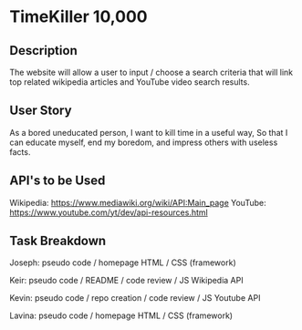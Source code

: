 # TimeKiller 10,000

## Description

The website will allow a user to input / choose a search criteria that will link top related wikipedia articles and YouTube video search results.

## User Story

As a bored uneducated person,
I want to kill time in a useful way,
So that I can educate myself, end my boredom, and impress others with useless facts.

## API's to be Used

Wikipedia: https://www.mediawiki.org/wiki/API:Main_page
YouTube: https://www.youtube.com/yt/dev/api-resources.html


## Task Breakdown

Joseph: pseudo code / homepage HTML / CSS (framework)

Keir: pseudo code / README / code review / JS Wikipedia API

Kevin: pseudo code / repo creation / code review / JS Youtube API

Lavina: pseudo code / homepage HTML / CSS (framework)
